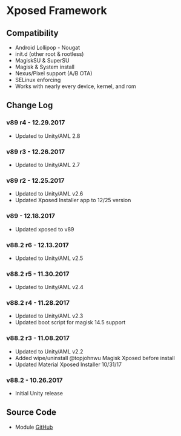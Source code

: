 # Xposed Framework

## Compatibility
* Android Lollipop - Nougat
* init.d (other root & rootless)
* MagiskSU & SuperSU
* Magisk & System install
* Nexus/Pixel support (A/B OTA)
* SELinux enforcing
* Works with nearly every device, kernel, and rom

## Change Log
### v89 r4 - 12.29.2017
* Updated to Unity/AML 2.8

### v89 r3 - 12.26.2017
* Updated to Unity/AML 2.7

### v89 r2 - 12.25.2017
* Updated to Unity/AML v2.6
* Updated Xposed Installer app to 12/25 version

### v89 - 12.18.2017
* Updated xposed to v89

### v88.2 r6 - 12.13.2017
* Updated to Unity/AML v2.5

### v88.2 r5 - 11.30.2017
* Updated to Unity/AML v2.4

### v88.2 r4 - 11.28.2017
* Updated to Unity/AML v2.3
* Updated boot script for magisk 14.5 support

### v88.2 r3 - 11.08.2017
* Updated to Unity/AML v2.2
* Added wipe/uninstall @topjohnwu Magisk Xposed before install
* Updated Material Xposed Installer 10/31/17

### v88.2 - 10.26.2017
* Initial Unity release

## Source Code
* Module [GitHub](https://github.com/therealahrion/Audio-Modification-Library)
